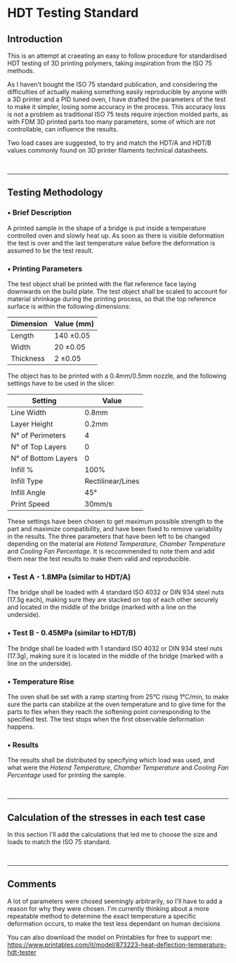 # HDT Testing Standard
## Introduction
This is an attempt at craeating an easy to follow procedure for standardised HDT testing of 3D printing polymers, taking inspiration from the ISO 75 methods.

As I haven't bought the ISO 75 standard publication, and considering the difficulties of actually making something easily reproducible by anyone with a 3D printer and a PID tuned oven, I have drafted the parameters of the test to make it simpler, losing some accuracy in the process.
This accuracy loss is not a problem as traditional ISO 75 tests require injection molded parts, as with FDM 3D printed parts too many parameters, some of which are not controllable, can influence the results.

Two load cases are suggested, to try and match the HDT/A and HDT/B values commonly found on 3D printer filaments technical datasheets.

<!-------------------------------------------------------------------------------------------------->
</br>

---

## Testing Methodology
### • Brief Description
A printed sample in the shape of a bridge is put inside a temperature controlled oven and slowly heat up. As soon as there is visible deformation the test is over and the last temperature value before the deformation is assumed to be the test result.

### • Printing Parameters
The test object shall be printed with the flat reference face laying downwards on the build plate.
The test object shall be scaled to account for material shrinkage during the printing process, so that the top reference surface is within the following dimensions:

| Dimension  | Value (mm) |
| ---------- | ---------- |
| Length     | 140 ±0.05 |
| Width      | 20 ±0.05  |
| Thickness  | 2 ±0.05   |

The object has to be printed with a 0.4mm/0.5mm nozzle, and the following settings have to be used in the slicer:

| Setting              | Value             |
| ----------           | ----------        |
| Line Width           | 0.8mm             |
| Layer Height         | 0.2mm             |
| N° of Perimeters     | 4                 |
| N° of Top Layers     | 0                 |
| N° of Bottom Layers  | 0                 |
| Infill %             | 100%              |
| Infill Type          | Rectilinear/Lines |
| Infill Angle         | 45°               |
| Print Speed          | 30mm/s            |

These settings have been chosen to get maximum possible strength to the part and maximize compatibility, and have been fixed to remove variability in the results.
The three parameters that have been left to be changed depending on the material are _Hotend Temperature_, _Chamber Temperature_ and _Cooling Fan Percentage_.
It is reccommended to note them and add them near the test results to make them valid and reproducible.

### • Test A - 1.8MPa (similar to HDT/A)
The bridge shall be loaded with 4 standard ISO 4032 or DIN 934 steel nuts (17.3g each), making sure they are stacked on top of each other securely and located in the middle of the bridge (marked with a line on the underside).

### • Test B - 0.45MPa (similar to HDT/B)
The bridge shall be loaded with 1 standard ISO 4032 or DIN 934 steel nuts (17.3g), making sure it is located in the middle of the bridge (marked with a line on the underside).

### • Temperature Rise
The oven shall be set with a ramp starting from 25°C rising 1°C/min, to make sure the parts can stabilize at the oven temperature and to give time for the parts to flex when they reach the softening point corresponding to the specified test.
The test stops when the first observable deformation happens.

### • Results
The results shall be distributed by specifying which load was used, and what were the _Hotend Temperature_, _Chamber Temperature_ and _Cooling Fan Percentage_ used for printing the sample.

<!-------------------------------------------------------------------------------------------------->
</br>

---

## Calculation of the stresses in each test case
In this section I'll add the calculations that led me to choose the size and loads to match the ISO 75 standard.

<!-------------------------------------------------------------------------------------------------->
</br>

---

## Comments
A lot of parameters were chosed seemingly arbitrarily, so I'll have to add a reason for why they were chosen.
I'm currently thinking about a more repeatable method to determine the exact temperature a specific deformation occurs, to make the test less dependant on human decisions

You can also download the model on Printables for free to support me:
https://www.printables.com/it/model/873223-heat-deflection-temperature-hdt-tester
